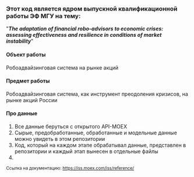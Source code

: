 ### Этот код является ядром выпускной квалификационной работы ЭФ МГУ на тему: 
"___The adaptation of financial robo-advisors to economic crises: assessing effectiveness and resilience in conditions of market instability___"

#### Объект работы
Робоадвайзинговая система на рынке акций

#### Предмет работы
Робоадвайзинговая система, как инструмент преодоления кризисов, на рынке акций России

#### Про данные
1) Все данные беруться с открытого API-MOEX
2) Сырые, предобработанные, обработанные и модельные данные можно увидеть в этом репозитории
3) Код, который на каждом этапе обрабатывал данные, представлен в репозитории и каждый этап вынесен в отдельные файлы
4) 
<sub>Ссылка на документацию: https://iss.moex.com/iss/reference/ </sub>
